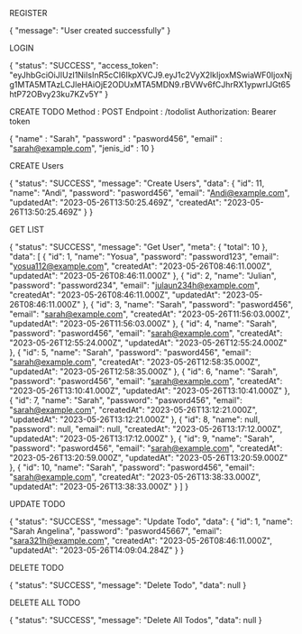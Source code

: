
REGISTER

{
    "message": "User created successfully"
}


LOGIN

{
    "status": "SUCCESS",
    "access_token": "eyJhbGciOiJIUzI1NiIsInR5cCI6IkpXVCJ9.eyJ1c2VyX2lkIjoxMSwiaWF0IjoxNjg1MTA5MTAzLCJleHAiOjE2ODUxMTA5MDN9.rBVWv6fCJhrRX1ypwrIJGt65htP72OBvy23ku7KZv5Y"
}



CREATE TODO
Method : POST
Endpoint : /todolist
Authorization: Bearer token

{
    "name" : "Sarah",
    "password" : "pasword456",
    "email" : "sarah@example.com",
    "jenis_id" : 10
}



CREATE Users

{
    "status": "SUCCESS",
    "message": "Create Users",
    "data": {
        "id": 11,
        "name": "Andi",
        "password": "pasword456",
        "email": "Andi@example.com",
        "updatedAt": "2023-05-26T13:50:25.469Z",
        "createdAt": "2023-05-26T13:50:25.469Z"
    }
}


GET LIST

{
    "status": "SUCCESS",
    "message": "Get User",
    "meta": {
        "total": 10
    },
    "data": [
        {
            "id": 1,
            "name": "Yosua",
            "password": "password123",
            "email": "yosua112@example.com",
            "createdAt": "2023-05-26T08:46:11.000Z",
            "updatedAt": "2023-05-26T08:46:11.000Z"
        },
        {
            "id": 2,
            "name": "Julian",
            "password": "password234",
            "email": "julaun234h@example.com",
            "createdAt": "2023-05-26T08:46:11.000Z",
            "updatedAt": "2023-05-26T08:46:11.000Z"
        },
        {
            "id": 3,
            "name": "Sarah",
            "password": "pasword456",
            "email": "sarah@example.com",
            "createdAt": "2023-05-26T11:56:03.000Z",
            "updatedAt": "2023-05-26T11:56:03.000Z"
        },
        {
            "id": 4,
            "name": "Sarah",
            "password": "pasword456",
            "email": "sarah@example.com",
            "createdAt": "2023-05-26T12:55:24.000Z",
            "updatedAt": "2023-05-26T12:55:24.000Z"
        },
        {
            "id": 5,
            "name": "Sarah",
            "password": "pasword456",
            "email": "sarah@example.com",
            "createdAt": "2023-05-26T12:58:35.000Z",
            "updatedAt": "2023-05-26T12:58:35.000Z"
        },
        {
            "id": 6,
            "name": "Sarah",
            "password": "pasword456",
            "email": "sarah@example.com",
            "createdAt": "2023-05-26T13:10:41.000Z",
            "updatedAt": "2023-05-26T13:10:41.000Z"
        },
        {
            "id": 7,
            "name": "Sarah",
            "password": "pasword456",
            "email": "sarah@example.com",
            "createdAt": "2023-05-26T13:12:21.000Z",
            "updatedAt": "2023-05-26T13:12:21.000Z"
        },
        {
            "id": 8,
            "name": null,
            "password": null,
            "email": null,
            "createdAt": "2023-05-26T13:17:12.000Z",
            "updatedAt": "2023-05-26T13:17:12.000Z"
        },
        {
            "id": 9,
            "name": "Sarah",
            "password": "pasword456",
            "email": "sarah@example.com",
            "createdAt": "2023-05-26T13:20:59.000Z",
            "updatedAt": "2023-05-26T13:20:59.000Z"
        },
        {
            "id": 10,
            "name": "Sarah",
            "password": "pasword456",
            "email": "sarah@example.com",
            "createdAt": "2023-05-26T13:38:33.000Z",
            "updatedAt": "2023-05-26T13:38:33.000Z"
        }
    ]
}



UPDATE TODO

{
    "status": "SUCCESS",
    "message": "Update Todo",
    "data": {
        "id": 1,
        "name": "Sarah Angelina",
        "password": "pasword45667",
        "email": "sara321h@example.com",
        "createdAt": "2023-05-26T08:46:11.000Z",
        "updatedAt": "2023-05-26T14:09:04.284Z"
    }
}


DELETE TODO

{
    "status": "SUCCESS",
    "message": "Delete Todo",
    "data": null
}


DELETE ALL TODO

{
    "status": "SUCCESS",
    "message": "Delete All Todos",
    "data": null
}